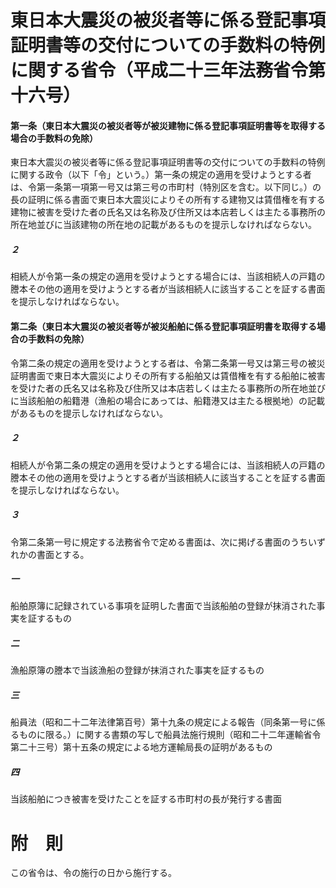 # 東日本大震災の被災者等に係る登記事項証明書等の交付についての手数料の特例に関する省令（平成二十三年法務省令第十六号）
#### 第一条（東日本大震災の被災者等が被災建物に係る登記事項証明書等を取得する場合の手数料の免除）
東日本大震災の被災者等に係る登記事項証明書等の交付についての手数料の特例に関する政令（以下「令」という。）第一条の規定の適用を受けようとする者は、令第一条第一項第一号又は第三号の市町村（特別区を含む。以下同じ。）の長の証明に係る書面で東日本大震災によりその所有する建物又は賃借権を有する建物に被害を受けた者の氏名又は名称及び住所又は本店若しくは主たる事務所の所在地並びに当該建物の所在地の記載があるものを提示しなければならない。
##### ２
相続人が令第一条の規定の適用を受けようとする場合には、当該相続人の戸籍の謄本その他の適用を受けようとする者が当該相続人に該当することを証する書面を提示しなければならない。
#### 第二条（東日本大震災の被災者等が被災船舶に係る登記事項証明書を取得する場合の手数料の免除）
令第二条の規定の適用を受けようとする者は、令第二条第一号又は第三号の被災証明書面で東日本大震災によりその所有する船舶又は賃借権を有する船舶に被害を受けた者の氏名又は名称及び住所又は本店若しくは主たる事務所の所在地並びに当該船舶の船籍港（漁船の場合にあっては、船籍港又は主たる根拠地）の記載があるものを提示しなければならない。
##### ２
相続人が令第二条の規定の適用を受けようとする場合には、当該相続人の戸籍の謄本その他の適用を受けようとする者が当該相続人に該当することを証する書面を提示しなければならない。
##### ３
令第二条第一号に規定する法務省令で定める書面は、次に掲げる書面のうちいずれかの書面とする。
##### 一
船舶原簿に記録されている事項を証明した書面で当該船舶の登録が抹消された事実を証するもの
##### 二
漁船原簿の謄本で当該漁船の登録が抹消された事実を証するもの
##### 三
船員法（昭和二十二年法律第百号）第十九条の規定による報告（同条第一号に係るものに限る。）に関する書類の写しで船員法施行規則（昭和二十二年運輸省令第二十三号）第十五条の規定による地方運輸局長の証明があるもの
##### 四
当該船舶につき被害を受けたことを証する市町村の長が発行する書面
# 附　則
この省令は、令の施行の日から施行する。
